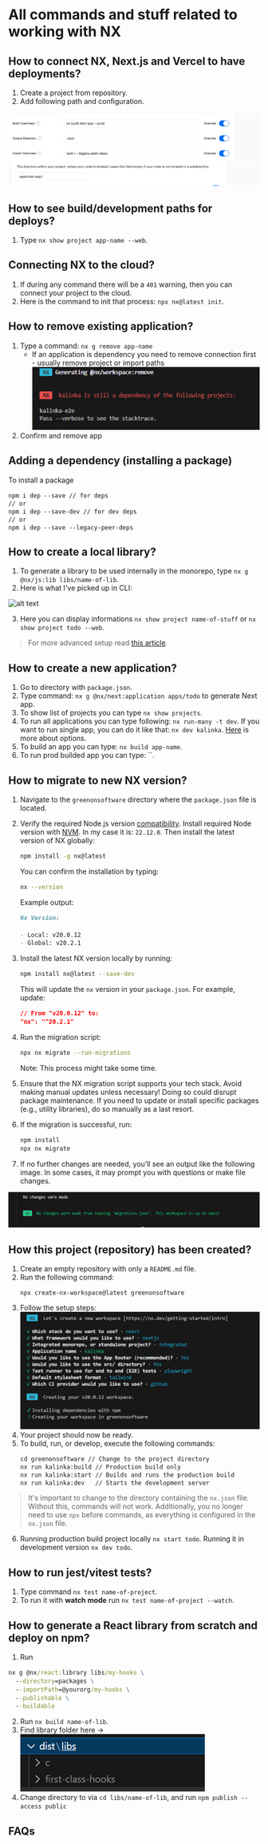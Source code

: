 # All commands and stuff related to working with NX

## How to connect NX, Next.js and Vercel to have deployments?

1. Create a project from repository.
2. Add following path and configuration.

![alt text](image2.png)
![alt text](image3.png)

## How to see build/development paths for deploys?

1. Type `nx show project app-name --web`.

## Connecting NX to the cloud?

1. If during any command there will be a `401` warning, then you can connect your project to the cloud.
2. Here is the command to init that process: `npx nx@latest init`.

## How to remove existing application?

1. Type a command: `nx g remove app-name`
   - If an application is dependency you need to remove connection first - usually remove project or import paths
     ![alt text](image1.png)
2. Confirm and remove app

## Adding a dependency (installing a package)

To install a package

```
npm i dep --save // for deps
// or
npm i dep --save-dev // for dev deps
// or
npm i dep --save --legacy-peer-deps
```

## How to create a local library?

1. To generate a library to be used internally in the monorepo, type `nx g @nx/js:lib libs/name-of-lib`.
2. Here is what I've picked up in CLI:

![alt text](image.png)

3. Here you can display informations `nx show project name-of-stuff` or `nx show project todo --web`.

> For more advanced setup read [this article](https://4markdown.com/publishing-nx-generated-typescript-libraries-on-npm/).

## How to create a new application?

1. Go to directory with `package.json`.
2. Type command: `nx g @nx/next:application apps/todo` to generate Next app.
3. To show list of projects you can type `nx show projects`.
4. To run all applications you can type following: `nx run-many -t dev`. If you want to run single app, you can do it like that: `nx dev kalinka`. [Here](https://nx.dev/getting-started/tutorials/react-monorepo-tutorial#testing-and-linting-running-multiple-tasks) is more about options.
5. To build an app you can type: `nx build app-name`.
6. To run prod builded app you can type: ``.

## How to migrate to new NX version?

1. Navigate to the `greenonsoftware` directory where the `package.json` file is located.
2. Verify the required Node.js version [compatibility](https://nx.dev/changelog). Install required Node version with [NVM](https://github.com/nvm-sh/nvm). In my case it is: `22.12.0`. Then install the latest version of NX globally:

   ```bash
   npm install -g nx@latest
   ```

   You can confirm the installation by typing:

   ```bash
   nx --version
   ```

   Example output:

   ```md
   Nx Version:

   - Local: v20.0.12
   - Global: v20.2.1
   ```

3. Install the latest NX version locally by running:

   ```bash
   npm install nx@latest --save-dev
   ```

   This will update the `nx` version in your `package.json`. For example, update:

   ```json
   // From "v20.0.12" to:
   "nx": "^20.2.1"
   ```

4. Run the migration script:

   ```bash
   npx nx migrate --run-migrations
   ```

   Note: This process might take some time.

5. Ensure that the NX migration script supports your tech stack. Avoid making manual updates unless necessary! Doing so could disrupt package maintenance. If you need to update or install specific packages (e.g., utility libraries), do so manually as a last resort.

6. If the migration is successful, run:

   ```bash
   npm install
   npx nx migrate
   ```

7. If no further changes are needed, you’ll see an output like the following image. In some cases, it may prompt you with questions or make file changes.

![Migration success screenshot](1.png)

## How this project (repository) has been created?

1. Create an empty repository with only a `README.md` file.
2. Run the following command:
   ```
   npx create-nx-workspace@latest greenonsoftware
   ```
3. Follow the setup steps:
   ![Alt text](./1.jpg)
4. Your project should now be ready.
5. To build, run, or develop, execute the following commands:
   ```
   cd greenonsoftware // Change to the project directory
   nx run kalinka:build // Production build only
   nx run kalinka:start // Builds and runs the production build
   nx run kalinka:dev   // Starts the development server
   ```

> It's important to change to the directory containing the `nx.json` file. Without this, commands will not work. Additionally, you no longer need to use `npx` before commands, as everything is configured in the `nx.json` file.

6. Running production build project locally `nx start todo`. Running it in development version `nx dev todo`.

## How to run jest/vitest tests?

1. Type command `nx test name-of-project`.
2. To run it with **watch mode** run `nx test name-of-project --watch`.

## How to generate a React library from scratch and deploy on npm?

1. Run

```cmd
nx g @nx/react:library libs/my-hooks \
  --directory=packages \
  --importPath=@yourorg/my-hooks \
  --publishable \
  --buildable
```

2. Run `nx build name-of-lib`.
3. Find library folder here -> ![alt text](image4.png)
4. Change directory to via `cd libs/name-of-lib`, and run `npm publish --access public`

## FAQs
